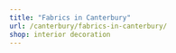 ```yaml
---
title: "Fabrics in Canterbury"
url: /canterbury/fabrics-in-canterbury/
shop: interior decoration
---
```

